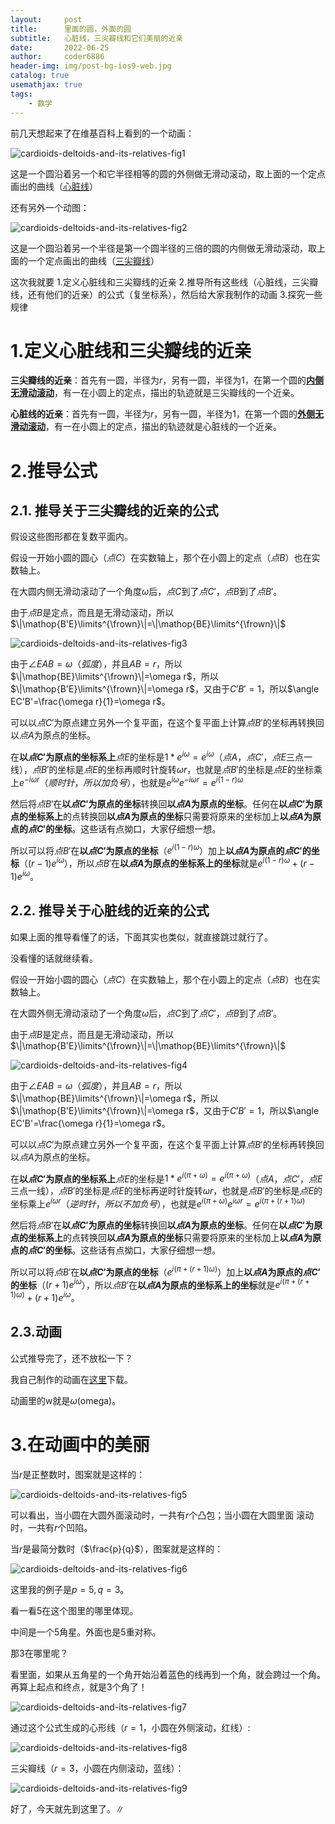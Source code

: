 ```yaml
---
layout:     post
title:      里面的圆，外面的圆
subtitle:   心脏线，三尖瓣线和它们美丽的近亲
date:       2022-06-25
author:     coder6886
header-img: img/post-bg-ios9-web.jpg
catalog: true
usemathjax: true
tags:
    - 数学
---
```

前几天想起来了在维基百科上看到的一个动画：

![cardioids-deltoids-and-its-relatives-fig1](/img/cardioids-deltoids-and-its-relatives-fig1.gif)

这是一个圆沿着另一个和它半径相等的圆的外侧做无滑动滚动，取上面的一个定点画出的曲线（[心脏线](https://www.wikiwand.com/zh/%E5%BF%83%E8%84%8F%E7%BA%BF)）

还有另外一个动图：

![cardioids-deltoids-and-its-relatives-fig2](/img/cardioids-deltoids-and-its-relatives-fig2.gif)

这是一个圆沿着另一个半径是第一个圆半径的三倍的圆的内侧做无滑动滚动，取上面的一个定点画出的曲线（[三尖瓣线](https://www.wikiwand.com/zh-hans/%E4%B8%89%E5%B0%96%E7%93%A3%E7%BA%BF)）

这次我就要
1.定义心脏线和三尖瓣线的近亲
2.推导所有这些线（心脏线，三尖瓣线，还有他们的近亲）的公式（复坐标系），然后给大家我制作的动画
3.探究一些规律

# 1.定义心脏线和三尖瓣线的近亲

**三尖瓣线的近亲**：首先有一圆，半径为$r$，另有一圆，半径为1，在第一个圆的<u>**内侧无滑动滚动**</u>，有一在小圆上的定点，描出的轨迹就是三尖瓣线的一个近亲。

**心脏线的近亲**：首先有一圆，半径为$r$，另有一圆，半径为1，在第一个圆的<u>**外侧无滑动滚动**</u>，有一在小圆上的定点，描出的轨迹就是心脏线的一个近亲。

# 2.推导公式

## 2.1. 推导关于三尖瓣线的近亲的公式

假设这些图形都在复数平面内。

假设一开始小圆的圆心（$点C$）在实数轴上，那个在小圆上的定点（$点B$）也在实数轴上。

在大圆内侧无滑动滚动了一个角度$\omega$后，$点C$到了$点C'$，$点B$到了$点B'$。

由于$点B$是定点，而且是无滑动滚动，所以$\|\mathop{B'E}\limits^{\frown}\|=\|\mathop{BE}\limits^{\frown}\|$

![cardioids-deltoids-and-its-relatives-fig3](/img/cardioids-deltoids-and-its-relatives-fig3.png)

由于$\angle EAB=\omega（弧度）$，并且$AB=r$，所以$\|\mathop{BE}\limits^{\frown}\|=\omega r$，所以$\|\mathop{B'E}\limits^{\frown}\|=\omega r$，又由于$C'B'=1$，所以$\angle EC'B'=\frac{\omega r}{1}=\omega r$。

可以以$点C'$为原点建立另外一个复平面，在这个复平面上计算$点B'$的坐标再转换回以$点A$为原点的坐标。

在**以$点C'$为原点的坐标系上**$点E$的坐标是$1*e^{i\omega}=e^{i\omega}$（$点A$，$点C'$，$点E$三点一线），$点B'$的坐标是$点E$的坐标再顺时针旋转$\omega r$，也就是$点B'$的坐标是$点E$的坐标乘上$e^{-i\omega r}（顺时针，所以加负号）$，也就是$e^{i\omega}e^{-i\omega r}=e^{i(1-r)\omega}$

然后将$点B'$在**以$点C'$为原点的坐标**转换回**以$点A$为原点的坐标**。任何在**以$点C'$为原点的坐标系上**的点转换回**以$点A$为原点的坐标**只需要将原来的坐标加上**以$点A$为原点的$点C'$的坐标**。这些话有点拗口，大家仔细想一想。

所以可以将$点B'$在**以$点C'$为原点的坐标**（$e^{i(1-r)\omega}$）加上**以$点A$为原点的$点C'$的坐标**（$(r-1)e^{i\omega}$），所以$点B'$在**以$点A$为原点的坐标系上的坐标**就是$e^{i(1-r)\omega}+(r-1)e^{i\omega}$。

## 2.2. 推导关于心脏线的近亲的公式

如果上面的推导看懂了的话，下面其实也类似，就直接跳过就行了。

没看懂的话就继续看。

假设一开始小圆的圆心（$点C$）在实数轴上，那个在小圆上的定点（$点B$）也在实数轴上。

在大圆外侧无滑动滚动了一个角度$\omega$后，$点C$到了$点C'$，$点B$到了$点B'$。

由于$点B$是定点，而且是无滑动滚动，所以$\|\mathop{B'E}\limits^{\frown}\|=\|\mathop{BE}\limits^{\frown}\|$

![cardioids-deltoids-and-its-relatives-fig4](/img/cardioids-deltoids-and-its-relatives-fig4.png)

由于$\angle EAB=\omega（弧度）$，并且$AB=r$，所以$\|\mathop{BE}\limits^{\frown}\|=\omega r$，所以$\|\mathop{B'E}\limits^{\frown}\|=\omega r$，又由于$C'B'=1$，所以$\angle EC'B'=\frac{\omega r}{1}=\omega r$。

可以以$点C'$为原点建立另外一个复平面，在这个复平面上计算$点B'$的坐标再转换回以$点A$为原点的坐标。

在**以$点C'$为原点的坐标系上**$点E$的坐标是$1*e^{i(\pi+\omega)}=e^{i(\pi+\omega)}$（$点A$，$点C'$，$点E$三点一线），$点B'$的坐标是$点E$的坐标再逆时针旋转$\omega r$，也就是$点B'$的坐标是$点E$的坐标乘上$e^{i\omega r}（逆时针，所以不加负号）$，也就是$e^{i(\pi+\omega)}e^{i\omega r}=e^{i(\pi+(r+1)\omega)}$

然后将$点B'$在**以$点C'$为原点的坐标**转换回**以$点A$为原点的坐标**。任何在**以$点C'$为原点的坐标系上**的点转换回**以$点A$为原点的坐标**只需要将原来的坐标加上**以$点A$为原点的$点C'$的坐标**。这些话有点拗口，大家仔细想一想。

所以可以将$点B'$在**以$点C'$为原点的坐标**（$e^{i(\pi+(r+1)\omega)}$）加上**以$点A$为原点的$点C'$的坐标**（$(r+1)e^{i\omega}$），所以$点B'$在**以$点A$为原点的坐标系上的坐标**就是$e^{i(\pi+(r+1)\omega)}+(r+1)e^{i\omega}$。

## 2.3.动画

公式推导完了，还不放松一下？

我自己制作的动画在[这里](https://github.com/Coder6886/coder6886.github.io/blob/master/word_files/cardioids-deltoids-and-its-relatives.ggb)下载。

动画里的w就是$\omega$(omega)。

# 3.在动画中的美丽

当$r$是正整数时，图案就是这样的：

![cardioids-deltoids-and-its-relatives-fig5](/img/cardioids-deltoids-and-its-relatives-fig5.png)

可以看出，当小圆在大圆外面滚动时，一共有$r$个凸包；当小圆在大圆里面 滚动时，一共有$r$个凹陷。

当$r$是最简分数时（$\frac{p}{q}$），图案就是这样的：

![cardioids-deltoids-and-its-relatives-fig6](/img/cardioids-deltoids-and-its-relatives-fig6.png)

这里我的例子是$p=5,q=3$。

看一看$5$在这个图里的哪里体现。

中间是一个$5$角星。外面也是$5$重对称。

那$3$在哪里呢？

看里面，如果从五角星的一个角开始沿着蓝色的线再到一个角，就会跨过一个角。再算上起点和终点，就是$3$个角了！

![cardioids-deltoids-and-its-relatives-fig7](/img/cardioids-deltoids-and-its-relatives-fig7.png)

通过这个公式生成的心形线（$r=1$，小圆在外侧滚动，红线）:

![cardioids-deltoids-and-its-relatives-fig8](/img/cardioids-deltoids-and-its-relatives-fig8.png)

三尖瓣线（$r=3$，小圆在内侧滚动，蓝线）：

![cardioids-deltoids-and-its-relatives-fig9](/img/cardioids-deltoids-and-its-relatives-fig9.png)

好了，今天就先到这里了。$\|$